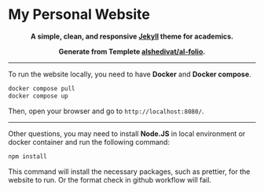 # My Personal Website

<div align="center">

**A simple, clean, and responsive [Jekyll](https://jekyllrb.com/) theme for academics.**

**Generate from Templete [alshedivat/al-folio](https://github.com/alshedivat/al-folio).**

</div>

---

To run the website locally, you need to have **Docker** and **Docker compose**.

```bash
docker compose pull
docker compose up
```

Then, open your browser and go to `http://localhost:8080/`.

---

Other questions, you may need to install **Node.JS** in local environment or docker container and run the following command:

```bash
npm install
```

This command will install the necessary packages, such as prettier, for the website to run. Or the format check in github workflow will fail.
